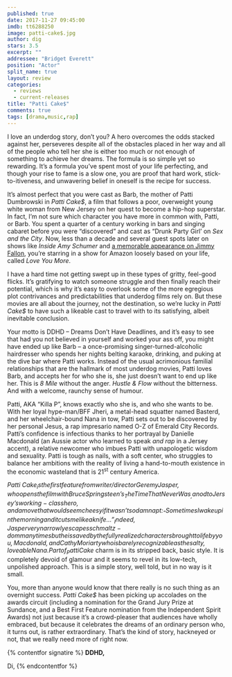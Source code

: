 ```yaml
---
published: true
date: 2017-11-27 09:45:00
imdb: tt6288250
image: patti-cake$.jpg
author: dig
stars: 3.5
excerpt: ""
addressee: "Bridget Everett"
position: "Actor"
split_name: true
layout: review
categories: 
  - reviews
  - current-releases
title: "Patti Cake$"
comments: true
tags: [drama,music,rap]
---
```

I love an underdog story, don’t you? A hero overcomes the odds stacked against her, perseveres despite all of the obstacles placed in her way and all of the people who tell her she is either too much or not enough of something to achieve her dreams. The formula is so simple yet so rewarding. It’s a formula you’ve spent most of your life perfecting, and though your rise to fame is a slow one, you are proof that hard work, stick-to-itiveness, and unwavering belief in oneself is the recipe for success.

It’s almost perfect that you were cast as Barb, the mother of Patti Dumbrowski in _Patti Cake$_, a film that follows a poor, overweight young white woman from New Jersey on her quest to become a hip-hop superstar.  In fact, I’m not sure which character you have more in common with, Patti, or Barb. You spent a quarter of a century working in bars and singing cabaret before you were “discovered” and cast as “Drunk Party Girl’ on _Sex and the City_. Now, less than a decade and several guest spots later on shows like _Inside Amy Schumer_ and [a memorable appearance on Jimmy Fallon](https://www.youtube.com/watch?v=K8Ab-PuF1DY), you’re starring in a show for Amazon loosely based on your life, called _Love You More_.

I have a hard time not getting swept up in these types of gritty, feel-good flicks.  It’s gratifying to watch someone struggle and then finally reach their potential, which is why it’s easy to overlook some of the more egregious plot contrivances and predictabilities that underdog films rely on. But these movies are all about the journey, not the destination, so we’re lucky in _Patti Cake$_ to have such a likeable cast to travel with to its satisfying, albeit inevitable conclusion.

Your motto is DDHD – Dreams Don’t Have Deadlines, and it’s easy to see that had you not believed in yourself and worked your ass off, you might have ended up like Barb – a once-promising singer-turned-alcoholic hairdresser who spends her nights belting karaoke, drinking, and puking at the dive bar where Patti works. Instead of the usual acrimonious familial relationships that are the hallmark of most underdog movies, Patti loves Barb, and accepts her for who she is, she just doesn’t want to end up like her. This is _8 Mile_ without the anger. _Hustle & Flow_ without the bitterness. And with a welcome, raunchy sense of humour.

Patti, AKA “Killa P”, knows exactly who she is, and who she wants to be. With her loyal hype-man/BFF Jheri, a metal-head squatter named Basterd, and her wheelchair-bound Nana in tow, Patti sets out to be discovered by her personal Jesus, a rap impresario named O-Z of Emerald City Records. Patti’s confidence is infectious thanks to her portrayal by Danielle Macdonald (an Aussie actor who learned to speak _and rap_ in a Jersey accent), a relative newcomer who imbues Patti with unapologetic wisdom and sexuality. Patti is tough as nails, with a soft center, who struggles to balance her ambitions with the reality of living a hand-to-mouth existence in the economic wasteland that is 21<sup>st</sup> century America.

_Patti Cake$_ is the first feature from writer/director Geremy Jasper, who opens the film with Bruce Springsteen’s _The Time That Never Was_, a nod to Jersey’s working-class hero, and a move that would seem cheesy if it wasn’t so damn apt: _“Sometimes I wake up in the morning and it cuts me like a knife…”_ Indeed, Jasper very narrowly escapes schmaltz-dom many times but he is saved by the fully realized characters brought to life by you, Macdonald, and Cathy Moriarty who is barely recognizable as the salty, loveable Nana. Part of _Patti Cake$_ charm is in its stripped back, basic style. It is completely devoid of glamour and it seems to revel in its low-tech, unpolished approach. This is a simple story, well told, but in no way is it small.

You, more than anyone would know that there really is no such thing as an overnight success. _Patti Cake$_ has been picking up accolades on the awards circuit (including a nomination for the Grand Jury Prize at Sundance, and a Best First Feature nomination from the Independent Spirit Awards) not just because it’s a crowd-pleaser that audiences have wholly embraced, but because it celebrates the dreams of an ordinary person who, it turns out, is rather extraordinary. That’s the kind of story, hackneyed or not, that we really need more of right now.

{% contentfor signatire %}
**DDHD,**

Di,
{% endcontentfor %}
